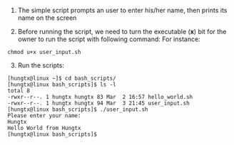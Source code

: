 1. The simple script prompts an user to enter his/her name, then prints its name on the screen

2. Before running the script, we need to turn the executable (**x**) bit for the owner to run the script with following command: For instance:
```
chmod u+x user_input.sh
```    
3. Run the scripts:
```
[hungtx@linux ~]$ cd bash_scripts/
[hungtx@linux bash_scripts]$ ls -l
total 8
-rwxr--r--. 1 hungtx hungtx 83 Mar  2 16:57 hello_world.sh
-rwxr--r--. 1 hungtx hungtx 94 Mar  3 21:45 user_input.sh
[hungtx@linux bash_scripts]$ ./user_input.sh
Please enter your name:
Hungtx
Hello World from Hungtx
[hungtx@linux bash_scripts]$ 
```
